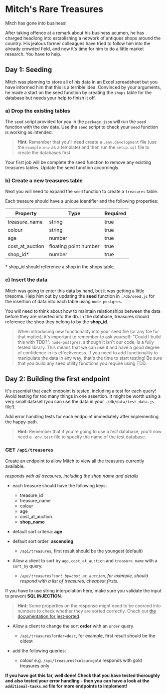 # Mitch's Rare Treasures

Mitch has gone into business!

After taking offence at a remark about his business acumen, he has charged headlong into establishing a network of antiques shops around the country. His jealous former colleagues have tried to follow him into the already crowded field, and now it's time for him to do a little market research. You have to help.

## Day 1: Seeding

Mitch was planning to store all of his data in an Excel spreadsheet but you have informed him that this is a terrible idea. Convinced by your arguments, he made a start on the seed function by creating the `shops` table for the database but needs your help to finish it off.

### a) Drop the existing tables

The `seed` script provided for you in the `package.json` will run the `seed` function with the dev data. Use the `seed` script to check your `seed` function is working as intended.

> **Hint**: Remember that you'll need create a `.env.development` file (use the `example.env` as a template) and then run the `setup.sql` file to create the databases first

Your first job will be complete the seed function to remove any existing treasures tables. Update the seed function accordingly.

### b) Create a new treasures table

Next you will need to expand the `seed` function to create a `treasures` table.

Each treasure should have a unique identifier and the following properties:

| Property        | Type                  | Required |
| --------------- | --------------------- | -------- |
| treasure_name   | string                | true     |
| colour          | string                | true     |
| age             | number                | true     |
| cost_at_auction | floating point number | true     |
| shop_id\*       | number                | true     |

\* shop_id should reference a shop in the shops table.


### c) Insert the data

Mitch was going to enter this data by hand, but it was getting a little tiresome. Help him out by updating the **seed** function in `./db/seed.js` for the insertion of data into each table using `node-postgres`.

You will need to think about how to maintain relationships between the data before they are inserted into the db. In the database, treasures should reference the shop they belong to by the **shop_id**.

> When introducing new functionality into your seed file (or any file for that matter), it's important to remember to ask yourself: "Could I build this with TDD?". `node-postgres`, although it isn't our code, is a fully tested library. This means that we can use it and have a good degree of confidence in its effectiveness. If you need to add functionality to manipulate the data in any way, that's the time to start testing! Be sure that you build any seed utility functions you require using TDD.

## Day 2: Building the first endpoint

It's essential that each endpoint is tested, including a test for each query! Avoid testing for too many things in one assertion.
It might be worth using a very small dataset (you can use the data in your `./db/data/test-data.js` file!).

Add error handling tests for each endpoint immediately after implementing the happy-path.

> **Hint:** Remember that if you're going to use a _test_ database, you'll now need a `.env.test` file to specify the name of the test database.

### **GET** `/api/treasures`

Create an endpoint to allow Mitch to view all the treasures currently available.

_responds with all treasures, including the shop name and details_

- each treasure should have the following keys:

  - treasure_id
  - treasure_name
  - colour
  - age
  - cost_at_auction
  - **shop_name**

- default sort criteria: **age**
- default sort order: **ascending**

  - `/api/treasures`, first result should be the youngest (default)

- Allow a client to sort by `age`, `cost_at_auction` and `treasure_name` with a `sort_by` query.

  - _`/api/treasures?sort_by=cost_at_auction`, for example, should respond with a list of treasures, cheapest firsts._

If you have to use string interpolation here, make sure you validate the input to prevent **SQL INJECTION**.

> **Hint:** Some properties on the response might need to be coerced into numbers to check whether they are sorted correctly. Check out [the documentation for jest-sorted](https://www.npmjs.com/package/jest-sorted#user-content-tobesorted).

- Allow a client to change the sort **order** with an `order` query.
  - `/api/treasures?order=desc`, for example, first result should be the oldest

- add the following queries:
  - colour e.g. `/api/treasures?colour=gold` responds with gold treasures only

**If you have got this far, well done! Check that you have tested thoroughly and also tested your error handling - then you can have a look at the `additional-tasks.md` file for more endpoints to implement!**
